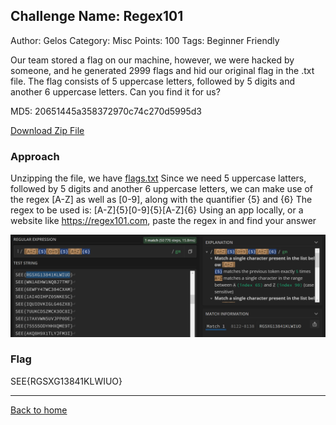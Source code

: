 ## Challenge Name: Regex101
Author: Gelos
Category: Misc
Points: 100
Tags: Beginner Friendly

Our team stored a flag on our machine, however, we were hacked by someone, and he generated 2999 flags and hid our original flag in the .txt file. The flag consists of 5 uppercase letters, followed by 5 digits and another 6 uppercase letters. Can you find it for us?

MD5: 20651445a358372970c74c270d5995d3

[Download Zip File](https://github.com/Team-Rainbow-Hash/seetf-2022-writeups/blob/main/misc/%F0%9F%A7%91%E2%80%8D%F0%9F%8E%93%20Regex101/files/misc_regex101.zip "Zip File")

### Approach
Unzipping the file, we have [flags.txt](https://github.com/Team-Rainbow-Hash/seetf-2022-writeups/blob/main/misc/%F0%9F%A7%91%E2%80%8D%F0%9F%8E%93%20Regex101/files/unzipped%20files/distrib/flags.txt "flags.txt")
Since we need 5 uppercase latters, followed by 5 digits and another 6 uppercase letters, we can make use of the regex [A-Z] as well as [0-9], along with the quantifier {5} and {6}
The regex to be used is: [A-Z]{5}[0-9]{5}[A-Z]{6}
Using an app locally, or a website like https://regex101.com, paste the regex in and find your answer

![img](files/img1.png "Image")

### Flag
SEE{RGSXG13841KLWIUO}

---
[Back to home](https://github.com/Team-Rainbow-Hash/seetf-2022-writeups)